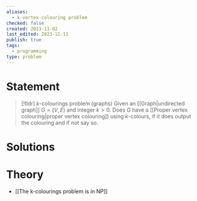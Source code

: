 ```yaml
---
aliases:
  - k-vertex-colouring problem
checked: false
created: 2023-11-02
last_edited: 2023-11-11
publish: true
tags:
  - programming
type: problem
---
```

# Statement

>[!tldr] $k$-colourings problem (graphs)
>Given an [[Graph|undirected graph]] $G = (V,E)$ and integer $k > 0$. Does $G$ have a [[Proper vertex colouring|proper vertex colouring]] using $k$-colours, if it does output the colouring and if not say so.

# Solutions


# Theory

- [[The k-colourings problem is in NP]]
